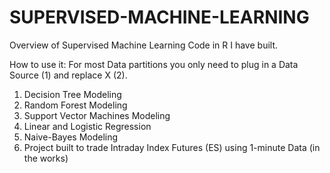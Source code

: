 # SUPERVISED-MACHINE-LEARNING
Overview of Supervised Machine Learning Code in R I have built.

How to use it:
For most Data partitions you only need to plug in a Data Source (1) and replace X (2).

1. Decision Tree Modeling
2. Random Forest Modeling
3. Support Vector Machines Modeling
4. Linear and Logistic Regression
5. Naive-Bayes Modeling
6. Project built to trade Intraday Index Futures (ES) using 1-minute Data (in the works)
